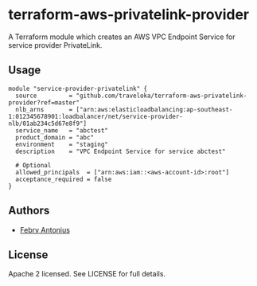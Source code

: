 terraform-aws-privatelink-provider
====================================

A Terraform module which creates an AWS VPC Endpoint Service for service provider PrivateLink.

Usage
-----

```hcl
module "service-provider-privatelink" {
  source         = "github.com/traveloka/terraform-aws-privatelink-provider?ref=master"
  nlb_arns       = ["arn:aws:elasticloadbalancing:ap-southeast-1:012345678901:loadbalancer/net/service-provider-nlb/01ab234c5d67e8f9"]
  service_name   = "abctest"
  product_domain = "abc"
  environment    = "staging"
  description    = "VPC Endpoint Service for service abctest"

  # Optional
  allowed_principals  = ["arn:aws:iam::<aws-account-id>:root"]
  acceptance_required = false
}
```

Authors
-------

- [Febry Antonius](https://github.com/febryantonius)

License
-------

Apache 2 licensed. See LICENSE for full details.